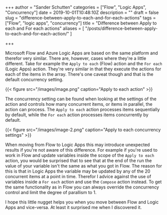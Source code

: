 +++
author = "Sander Schutten"
categories = ["Flow", "Logic Apps", "Concurrency"]
date = 2019-10-01T10:48:10Z
description = ""
draft = false
slug = "difference-between-apply-to-each-and-for-each-actions"
tags = ["Flow", "logic apps", "concurrency"]
title = "Difference between Apply to each and For each actions"
aliases = [
    "/posts/difference-between-apply-to-each-and-for-each-action/"
]

+++


Microsoft Flow and Azure Logic Apps are based on the same platform and therefor very similar. There are, however, cases where they're a little different. Take for example the `Apply to each` (Flow) action and the `For each` (Logic Apps) action. They're very similar in that they execute the actions for each of the items in the array. There's one caveat though and that is the default concurrency setting.

{{< figure src="/images/image.png" caption="Apply to each action" >}}

The concurrency setting can be found when looking at the settings of the action and controls how many concurrent items, or items in parallel, the action can process. The `Apply to each` action processes items sequentially by default, while the `For each` action processes items concurrently by default.

{{< figure src="/images/image-2.png" caption="Apply to each concurrency settings" >}}

When moving from Flow to Logic Apps this may introduce unexpected results if you're not aware of this difference. For example if you're used to work in Flow and update variables inside the scope of the `Apply to each` action, you would be surprised that to see that at the end of the run the value of your variable isn't the same as what you got in Flow. The reason for this is that in Logic Apps the variable may be updated by any of the 20 concurrent items at a point in time. Therefor I advice against the use of variables inside a `For each` action and use the `Compose` action instead. To get the same functionality as in Flow you can always override the concurrency control and limit the degree of parallism to 1.

I hope this little nugget helps you when you move between Flow and Logic Apps and vice-versa. At least it surprised me when I discovered it.

